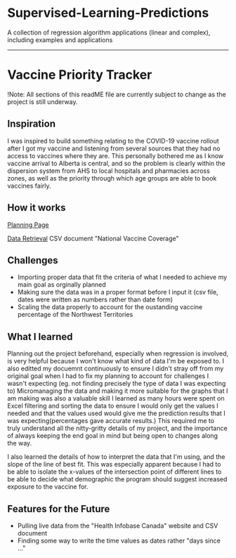 # Supervised-Learning-Predictions
A collection of regression algorithm applications (linear and complex), including examples and applications

<hr>

# Vaccine Priority Tracker

!Note: All sections of this readME file are currently subject to change as the project is still underway. 

## Inspiration 
I was inspired to build something relating to the COVID-19 vaccine rollout after I got my vaccine and listening from several sources that they had no access to vaccines where they are. This personally bothered me as I know vaccine arrival to Alberta is central, and so the problem is clearly within the dispersion system from AHS to local hospitals and pharmacies across zones, as well as the priority through which age groups are able to book vaccines fairly. 

## How it works
<a href="https://www.youtube.com/watch?v=iik25wqIuFo">Planning Page</a>

 <a href="https://health-infobase.canada.ca/covid-19/vaccination-coverage/">Data Retrieval</a>   CSV document "National Vaccine Coverage"

## Challenges
- Importing proper data that fit the criteria of what I needed to achieve my main goal as orginally planned
- Making sure the data was in a proper format before I input it (csv file, dates were written as numbers rather than date form)
- Scaling the data properly to account for the oustanding vaccine percentage of the Northwest Territories

## What I learned
Planning out the project beforehand, especially when regression is involved, is very helpful because I won't know what kind of data I'm be exposed to. I also editted my docuemnt continuously to ensure I didn't stray off from my original goal when I had to fix my planning to account for challenges I wasn't expecting (eg. not finding precisely the type of data I was expecting to) Micromanaging the data and making it more suitable for the graphs that I am making was also a valuable skill I learned as many hours were spent on Excel filtering and sorting the data to ensure I would only get the values I needed and that the values used would give me the prediction results that I was expecting(percentages gave accurate results.) This required me to truly understand all the nitty-gritty details of my project, and the importance of always keeping the end goal in mind but being open to changes along the way. 

I also learned the details of how to interpret the data that I'm using, and the slope of the line of best fit. This was especially apparent because I had to be able to isolate the x-values of the intersection point of different lines to be able to decide what demographic the program should suggest increased exposure to the vaccine for. 

## Features for the Future
- Pulling live data from the "Health Infobase Canada" website and CSV document
- Finding some way to write the time values as dates rather "days since ..."
